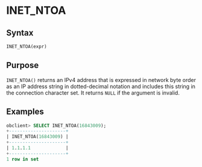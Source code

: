 # INET_NTOA

## Syntax

```sql
INET_NTOA(expr)
```

## Purpose

`INET_NTOA()` returns an IPv4 address that is expressed in network byte order as an IP address string in dotted-decimal notation and includes this string in the connection character set. It returns `NULL` if the argument is invalid.

## Examples

```sql
obclient> SELECT INET_NTOA(16843009);
+---------------------+
| INET_NTOA(16843009) |
+---------------------+
| 1.1.1.1             |
+---------------------+
1 row in set
```
